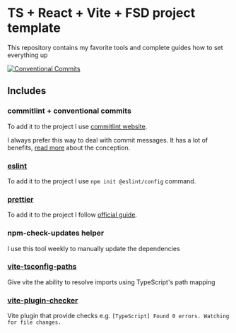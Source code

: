 # TS + React + Vite + FSD project template

This repository contains my favorite tools and complete guides how to set everything up

[![Conventional Commits][shields-conventional-commits-image]](https://conventionalcommits.org)

## Includes

### commitlint + conventional commits

To add it to the project I use [commitlint website](https://commitlint.js.org/#/guides-local-setup).

I always prefer this way to deal with commit messages. It has a lot of benefits,
[read more](https://www.conventionalcommits.org/en/v1.0.0/) about the conception.

### [eslint](https://eslint.org/)

To add it to the project I use `npm init @eslint/config` command.

### [prettier](https://prettier.io/)

To add it to the project I follow [official guide](https://prettier.io/docs/en/install.html).

### npm-check-updates helper

I use this tool weekly to manually update the dependencies

### [vite-tsconfig-paths](https://github.com/aleclarson/vite-tsconfig-paths)

Give vite the ability to resolve imports using TypeScript's path mapping

### [vite-plugin-checker](https://vite-plugin-checker.netlify.app/)

Vite plugin that provide checks e.g. `[TypeScript] Found 0 errors. Watching for file changes.`

[shields-conventional-commits-image]: https://img.shields.io/badge/Conventional%20Commits-1.0.0-yellow.svg
